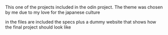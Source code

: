 This one of the projects included in the odin project.
The theme was chosen by me due to my love for the japanese culture

in the files are included the specs plus a dummy website that shows how the final project should look like 
